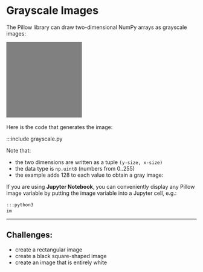 
# Grayscale Images

The Pillow library can draw two-dimensional NumPy arrays as grayscale images:

![](../images/gray.png)

Here is the code that generates the image:

:::include grayscale.py

Note that:

* the two dimensions are written as a tuple `(y-size, x-size)`
* the data type is `np.uint8` (numbers from 0..255)
* the example adds 128 to each value to obtain a gray image:

If you are using **Jupyter Notebook**, you can conveniently display any Pillow image variable by putting the image variable into a Jupyter cell, e.g.:

    :::python3
    im

----

## Challenges:

* create a rectangular image
* create a black square-shaped image
* create an image that is entirely white
